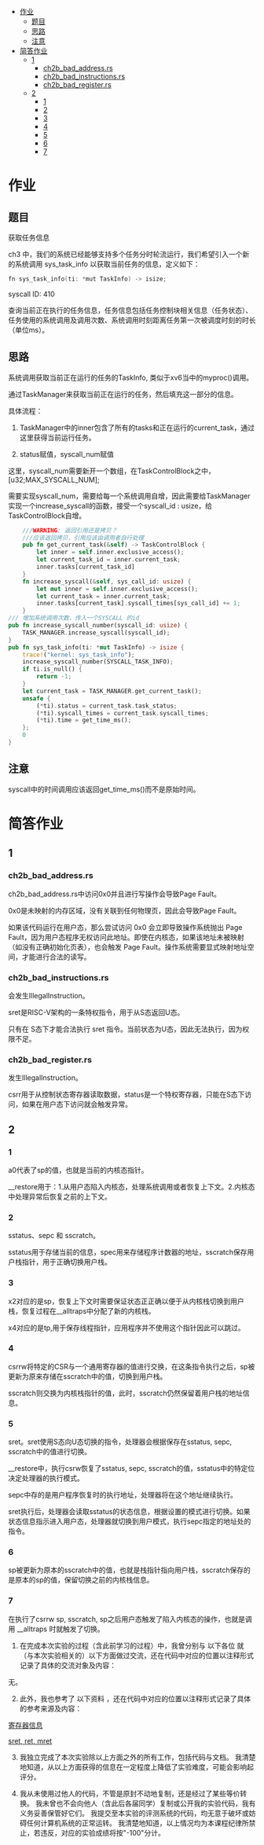 <!--toc:start-->
- [作业](#作业)
  - [题目](#题目)
  - [思路](#思路)
  - [注意](#注意)
- [简答作业](#简答作业)
  - [1](#1)
    - [ch2b_bad_address.rs](#ch2bbadaddressrs)
    - [ch2b_bad_instructions.rs](#ch2bbadinstructionsrs)
    - [ch2b_bad_register.rs](#ch2bbadregisterrs)
  - [2](#2)
    - [1](#1)
    - [2](#2)
    - [3](#3)
    - [4](#4)
    - [5](#5)
    - [6](#6)
    - [7](#7)
<!--toc:end-->

# 作业

## 题目

获取任务信息

ch3
中，我们的系统已经能够支持多个任务分时轮流运行，我们希望引入一个新的系统调用
sys_task_info 以获取当前任务的信息，定义如下：

``` c++
fn sys_task_info(ti: *mut TaskInfo) -> isize;
```

syscall ID: 410

查询当前正在执行的任务信息，任务信息包括任务控制块相关信息（任务状态）、任务使用的系统调用及调用次数、系统调用时刻距离任务第一次被调度时刻的时长（单位ms）。

## 思路

系统调用获取当前正在运行的任务的TaskInfo, 类似于xv6当中的myproc()调用。

通过TaskManager来获取当前正在运行的任务，然后填充这一部分的信息。

具体流程：

1.  TaskManager中的inner包含了所有的tasks和正在运行的current_task，通过这里获得当前运行任务。

2.  status赋值，syscall_num赋值

这里，syscall_num需要新开一个数组，在TaskControlBlock之中，\[u32;MAX_SYSCALL_NUM\];

需要实现syscall_num，需要给每一个系统调用自增，因此需要给TaskManager实现一个increase_syscall的函数，接受一个syscall_id
: usize，给TaskControlBlock自增。

``` rust
    ///WARNING: 返回引用还是拷贝？
    ///应该返回拷贝，引用应该由调用者自行处理
    pub fn get_current_task(&self) -> TaskControlBlock {
        let inner = self.inner.exclusive_access();
        let current_task_id = inner.current_task;
        inner.tasks[current_task_id]
    }
    fn increase_syscall(&self, sys_call_id: usize) {
        let mut inner = self.inner.exclusive_access();
        let current_task = inner.current_task;
        inner.tasks[current_task].syscall_times[sys_call_id] += 1;
    }
/// 增加系统调用次数，传入一个SYSCALL 的id
pub fn increase_syscall_number(syscall_id: usize) {
    TASK_MANAGER.increase_syscall(syscall_id);
}
pub fn sys_task_info(ti: *mut TaskInfo) -> isize {
    trace!("kernel: sys_task_info");
    increase_syscall_number(SYSCALL_TASK_INFO);
    if ti.is_null() {
        return -1;
    }
    let current_task = TASK_MANAGER.get_current_task();
    unsafe {
        (*ti).status = current_task.task_status;
        (*ti).syscall_times = current_task.syscall_times;
        (*ti).time = get_time_ms();
    };
    0
}
```

## 注意

syscall中的时间调用应该返回get_time_ms()而不是原始时间。

# 简答作业

## 1

### ch2b_bad_address.rs

ch2b_bad_address.rs中访问0x0并且进行写操作会导致Page Fault。

0x0是未映射的内存区域，没有关联到任何物理页，因此会导致Page Fault。

如果该代码运行在用户态，那么尝试访问 0x0 会立即导致操作系统抛出 Page
Fault，因为用户态程序无权访问此地址。即使在内核态，如果该地址未被映射（如没有正确初始化页表），也会触发
Page Fault。操作系统需要显式映射地址空间，才能进行合法的读写。

### ch2b_bad_instructions.rs
会发生IllegalInstruction。

sret是RISC-V架构的一条特权指令，用于从S态返回U态。

只有在 S态下才能合法执行 sret
指令。当前状态为U态，因此无法执行，因为权限不足。

### ch2b_bad_register.rs
发生IllegalInstruction。

csrr用于从控制状态寄存器读取数据，status是一个特权寄存器，只能在S态下访问，如果在用户态下访问就会触发异常。

## 2
### 1
a0代表了sp的值，也就是当前的内核态指针。

\_\_restore用于：1.从用户态陷入内核态，处理系统调用或者恢复上下文。2.内核态中处理异常后恢复之前的上下文。

### 2
sstatus、sepc 和 sscratch。

sstatus用于存储当前的信息，spec用来存储程序计数器的地址，sscratch保存用户栈指针，用于正确切换用户栈。

### 3
x2对应的是sp，恢复上下文时需要保证状态正正确以便于从内核栈切换到用户栈，恢复过程在\_\_alltraps中分配了新的内核栈。

x4对应的是tp,用于保存线程指针，应用程序并不使用这个指针因此可以跳过。

### 4
csrrw将特定的CSR与一个通用寄存器的值进行交换，在这条指令执行之后，sp被更新为原来存储在sscratch中的值，切换到用户栈。

sscratch则交换为内核栈指针的值，此时，sscratch仍然保留着用户栈的地址信息。

### 5
sret。sret使用S态向U态切换的指令，处理器会根据保存在sstatus, sepc,
sscratch中的值进行切换。

\_\_restore中，执行csrw恢复了sstatus, sepc,
sscratch的值，sstatus中的特定位决定处理器的执行模式。

sepc中存的是用户程序恢复时的执行地址，处理器将在这个地址继续执行。

sret执行后，处理器会读取sstatus的状态信息，根据设置的模式进行切换。如果状态信息指示进入用户态，处理器就切换到用户模式，执行sepc指定的地址处的指令。

### 6
sp被更新为原本的sscratch中的值，也就是栈指针指向用户栈，sscratch保存的是原本的sp的值，保留切换之前的内核栈信息。

### 7
在执行了csrrw sp, sscratch,
sp之后用户态触发了陷入内核态的操作，也就是调用 \_\_alltraps
时就触发了切换。

1.  在完成本次实验的过程（含此前学习的过程）中，我曾分别与 以下各位
    就（与本次实验相关的）以下方面做过交流，还在代码中对应的位置以注释形式记录了具体的交流对象及内容：

无。

2.  此外，我也参考了 以下资料
    ，还在代码中对应的位置以注释形式记录了具体的参考来源及内容：

[寄存器信息](https://tclin914.github.io/77838749/)

[sret, ret,
mret](https://blog.csdn.net/weixin_42031299/article/details/136844715)

3.  我独立完成了本次实验除以上方面之外的所有工作，包括代码与文档。
    我清楚地知道，从以上方面获得的信息在一定程度上降低了实验难度，可能会影响起评分。

4.  我从未使用过他人的代码，不管是原封不动地复制，还是经过了某些等价转换。
    我未曾也不会向他人（含此后各届同学）复制或公开我的实验代码，我有义务妥善保管好它们。
    我提交至本实验的评测系统的代码，均无意于破坏或妨碍任何计算机系统的正常运转。
    我清楚地知道，以上情况均为本课程纪律所禁止，若违反，对应的实验成绩将按"-100"分计。
